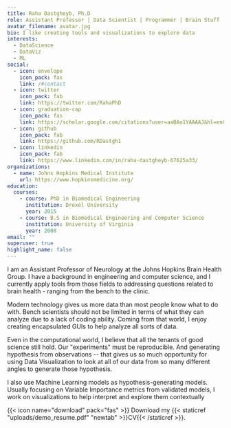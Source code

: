 ```yaml
---
title: Raha Dastgheyb, Ph.D
role: Assistant Professor | Data Scientist | Programmer | Brain Stuff
avatar_filename: avatar.jpg
bio: I like creating tools and visualizations to explore data
interests:
  - DataScience
  - DataViz
  - ML
social:
  - icon: envelope
    icon_pack: fas
    link: /#contact
  - icon: twitter
    icon_pack: fab
    link: https://twitter.com/RahaPhD
  - icon: graduation-cap
    icon_pack: fas
    link: https://scholar.google.com/citations?user=aaBAo1YAAAAJ&hl=en&oi=ao
  - icon: github
    icon_pack: fab
    link: https://github.com/RDastgh1
  - icon: linkedin
    icon_pack: fab
    link: https://www.linkedin.com/in/raha-dastgheyb-67625a33/
organizations:
  - name: Johns Hopkins Medical Institute
    url: https://www.hopkinsmedicine.org/
education:
  courses:
    - course: PhD in Biomedical Engineering
      institution: Drexel University
      year: 2015
    - course: B.S in Biomedical Engineering and Computer Science
      institution: University of Virginia
      year: 2008
email: ""
superuser: true
highlight_name: false
---
```

I am an Assistant Professor of Neurology at the Johns Hopkins Brain Health Group.  I have a background in engineering and computer science, and I currently apply tools from those fields to addressing questions related to brain health - ranging from the bench to the clinic. 

Modern technology gives us more data than most people know what to do with.  Bench scientists should not be limited in terms of what they can analyze due to a lack of coding ability.  Coming from that world, I enjoy creating encapsulated GUIs to help analyze all sorts of data. 

Even in the computational world, I believe that all the tenants of good science still hold.  Our "experiments" must be reproducible. And generating hypothesis from observations -- that gives us so much opportunity for using Data Visualization to look at all of our data from so many different angles to generate those hypothesis. 

I also use Machine Learning models as hypothesis-generating models. Usually focusing on Variable Importance metrics from validated models, I work on visualizations to help interpret and explore them contextually

{{< icon name="download" pack="fas" >}} Download my {{< staticref "uploads/demo_resume.pdf" "newtab" >}}CV{{< /staticref >}}.

